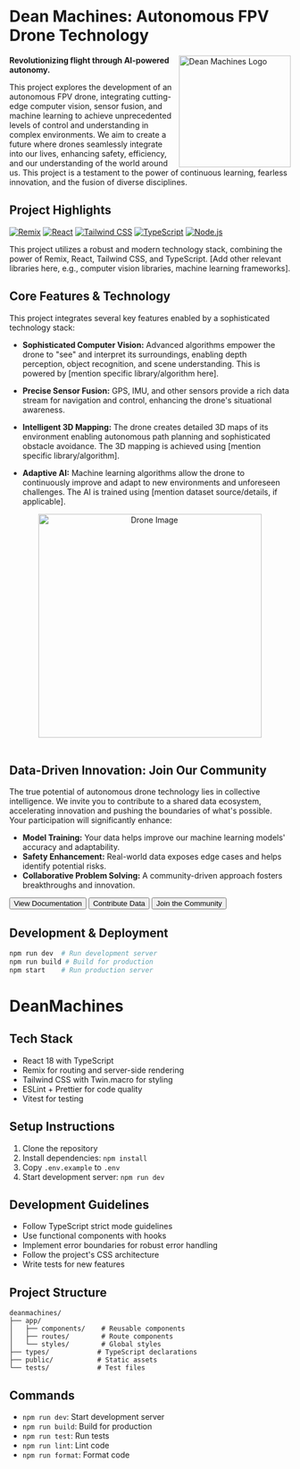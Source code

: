 # Dean Machines: Autonomous FPV Drone Technology

<img src="path/to/your/logo.png" alt="Dean Machines Logo" width="200" align="right">

**Revolutionizing flight through AI-powered autonomy.**

This project explores the development of an autonomous FPV drone, integrating cutting-edge computer vision, sensor fusion, and machine learning to achieve unprecedented levels of control and understanding in complex environments.  We aim to create a future where drones seamlessly integrate into our lives, enhancing safety, efficiency, and our understanding of the world around us.  This project is a testament to the power of continuous learning, fearless innovation, and the fusion of diverse disciplines.


## Project Highlights

[![Remix](https://img.shields.io/badge/Remix-Blue?style=for-the-badge&logo=Remix&logoColor=white)](https://remix.run/)
[![React](https://img.shields.io/badge/React-Blue?style=for-the-badge&logo=react&logoColor=white)](https://react.dev/)
[![Tailwind CSS](https://img.shields.io/badge/Tailwind-CSS-Blue?style=for-the-badge&logo=tailwind-css&logoColor=white)](https://tailwindcss.com/)
[![TypeScript](https://img.shields.io/badge/TypeScript-Blue?style=for-the-badge&logo=typescript&logoColor=white)](https://www.typescriptlang.org/)
[![Node.js](https://img.shields.io/badge/Node.js-Green?style=for-the-badge&logo=node.js&logoColor=white)](https://nodejs.org/en/)


This project utilizes a robust and modern technology stack, combining the power of Remix, React, Tailwind CSS, and TypeScript.  [Add other relevant libraries here, e.g., computer vision libraries, machine learning frameworks].


## Core Features & Technology

This project integrates several key features enabled by a sophisticated technology stack:

*   **Sophisticated Computer Vision:** Advanced algorithms empower the drone to "see" and interpret its surroundings, enabling depth perception, object recognition, and scene understanding.  This is powered by [mention specific library/algorithm here].

*   **Precise Sensor Fusion:** GPS, IMU, and other sensors provide a rich data stream for navigation and control, enhancing the drone's situational awareness.

*   **Intelligent 3D Mapping:** The drone creates detailed 3D maps of its environment enabling autonomous path planning and sophisticated obstacle avoidance.  The 3D mapping is achieved using [mention specific library/algorithm].

*   **Adaptive AI:** Machine learning algorithms allow the drone to continuously improve and adapt to new environments and unforeseen challenges. The AI is trained using [mention dataset source/details, if applicable].



<div align="center">
  <img src="path/to/your/drone-image.jpg" alt="Drone Image" width="400">
</div>
<br>

## Data-Driven Innovation: Join Our Community

The true potential of autonomous drone technology lies in collective intelligence. We invite you to contribute to a shared data ecosystem, accelerating innovation and pushing the boundaries of what's possible. Your participation will significantly enhance:

*   **Model Training:** Your data helps improve our machine learning models' accuracy and adaptability.
*   **Safety Enhancement:** Real-world data exposes edge cases and helps identify potential risks.
*   **Collaborative Problem Solving:** A community-driven approach fosters breakthroughs and innovation.


[<button type="button" class="bg-blue-500 hover:bg-blue-700 text-white font-bold py-2 px-4 rounded">View Documentation</button>](your-documentation-link)
[<button type="button" class="bg-blue-500 hover:bg-blue-700 text-white font-bold py-2 px-4 rounded">Contribute Data</button>](your-data-submission-link)
[<button type="button" class="bg-blue-500 hover:bg-blue-700 text-white font-bold py-2 px-4 rounded">Join the Community</button>](your-community-link)


## Development & Deployment

```bash
npm run dev  # Run development server
npm run build # Build for production
npm start    # Run production server
```

# DeanMachines

## Tech Stack
- React 18 with TypeScript
- Remix for routing and server-side rendering
- Tailwind CSS with Twin.macro for styling
- ESLint + Prettier for code quality
- Vitest for testing

## Setup Instructions
1. Clone the repository
2. Install dependencies: `npm install`
3. Copy `.env.example` to `.env`
4. Start development server: `npm run dev`

## Development Guidelines
- Follow TypeScript strict mode guidelines
- Use functional components with hooks
- Implement error boundaries for robust error handling
- Follow the project's CSS architecture
- Write tests for new features

## Project Structure
```
deanmachines/
├── app/
│   ├── components/    # Reusable components
│   ├── routes/        # Route components
│   └── styles/        # Global styles
├── types/            # TypeScript declarations
├── public/           # Static assets
└── tests/            # Test files
```

## Commands
- `npm run dev`: Start development server
- `npm run build`: Build for production
- `npm run test`: Run tests
- `npm run lint`: Lint code
- `npm run format`: Format code